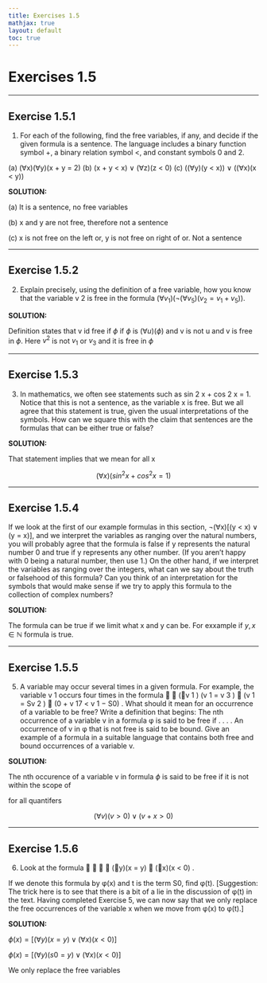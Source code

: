 ```yaml
---
title: Exercises 1.5
mathjax: true
layout: default
toc: true
---
```




# Exercises 1.5

----
## Exercise 1.5.1

1. For each of the following, find the free variables, if any, and decide if the
given formula is a sentence. The language includes a binary function
symbol +, a binary relation symbol <, and constant symbols 0 and 2.

(a) (∀x)(∀y)(x + y = 2)
(b) (x + y < x) ∨ (∀z)(z < 0)
(c) ((∀y)(y < x)) ∨ ((∀x)(x < y))

**SOLUTION:**


(a) It is a sentence, no free variables

(b) x and y are not free, therefore not a sentence

(c) x is not free on the left or, y is not free on right of or. Not a sentence


----
## Exercise 1.5.2

2. Explain precisely, using the definition of a free variable, how you know
that the variable v 2 is free in the formula
$(∀v_1 )(¬(∀v_5 )(v_2 = v_1 + v_5 ))$.

**SOLUTION:**

Definition states that v id free if $\phi$ if $\phi$ is $(\forall u)(\phi)$ and v is not u and v is free in $\phi$.  Here $v^2$ is not $v_1$ or $v_3$ and it is free in $\phi$


----
## Exercise 1.5.3

3. In mathematics, we often see statements such as sin 2 x + cos 2 x = 1.
Notice that this is not a sentence, as the variable x is free. But we all
agree that this statement is true, given the usual interpretations of the
symbols. How can we square this with the claim that sentences are the
formulas that can be either true or false?

**SOLUTION:**

That statement implies that we mean for all x

$$(\forall x)(sin^2x + cos^2 x = 1)$$

----
## Exercise 1.5.4

 If we look at the first of our example formulas in this section,
¬(∀x)[(y < x) ∨ (y = x)],
and we interpret the variables as ranging over the natural numbers, you
will probably agree that the formula is false if y represents the natural
number 0 and true if y represents any other number. (If you aren’t
happy with 0 being a natural number, then use 1.) On the other hand,
if we interpret the variables as ranging over the integers, what can we
say about the truth or falsehood of this formula? Can you think of an
interpretation for the symbols that would make sense if we try to apply
this formula to the collection of complex numbers?

**SOLUTION:**

The formula can be true if we limit what x and y can be. For exxample if $y,x \in \mathbb{N}$
formula is true.


----
## Exercise 1.5.5

5. A variable may occur several times in a given formula. For example,
the variable v 1 occurs four times in the formula


(∀v 1 ) (v 1 = v 3 ) ∨ (v 1 = Sv 2 ) ∨ (0 + v 17 < v 1 − S0) .
What should it mean for an occurrence of a variable to be free? Write a
definition that begins: The nth occurrence of a variable v in a formula
φ is said to be free if . . . . An occurrence of v in φ that is not free is
said to be bound. Give an example of a formula in a suitable language
that contains both free and bound occurrences of a variable v.

**SOLUTION:**

The nth occurence of a variable v in formula $\phi$ is said to be free if it is not within the scope of 

for all quantifers

$$(\forall v) (v > 0) \lor (v + x > 0)$$




----
## Exercise 1.5.6

6. Look at the formula

 

(∀y)(x = y) ∨ (∀x)(x < 0) .

If we denote this formula by φ(x) and t is the term S0, find φ(t).
[Suggestion: The trick here is to see that there is a bit of a lie in the
discussion of φ(t) in the text. Having completed Exercise 5, we can now
say that we only replace the free occurrences of the variable x when we
move from φ(x) to φ(t).]



**SOLUTION:**

$\phi(x) = [ (\forall y) (x = y) \lor (\forall x) (x < 0)]$

$\phi(x) = [ (\forall y) (s0 = y) \lor (\forall x) (x < 0)]$

We only replace the free variables